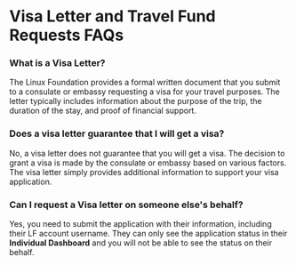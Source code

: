 # Visa Letter and Travel Fund Requests FAQs

### What is a Visa Letter?

The Linux Foundation provides a formal written document that you submit to a consulate or embassy requesting a visa for your travel purposes. The letter typically includes information about the purpose of the trip, the duration of the stay, and proof of financial support.

### Does a visa letter guarantee that I will get a visa?

No, a visa letter does not guarantee that you will get a visa. The decision to grant a visa is made by the consulate or embassy based on various factors. The visa letter simply provides additional information to support your visa application.

### Can I request a Visa letter on someone else's behalf?

Yes, you need to submit the application with their information, including their LF account username. They can only see the application status in their **Individual Dashboard** and you will not be able to see the status on their behalf.



